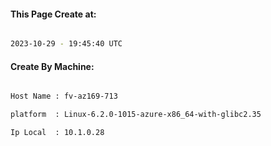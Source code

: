 
   
#### This Page Create at:

```bash

2023-10-29 - 19:45:40 UTC

```

#### Create By Machine:

```bash

Host Name : fv-az169-713

platform  : Linux-6.2.0-1015-azure-x86_64-with-glibc2.35

Ip Local  : 10.1.0.28

```

